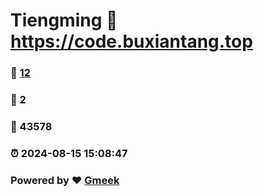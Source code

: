 # Tiengming :link: https://code.buxiantang.top 
### :page_facing_up: [12](https://code.buxiantang.top/tag.html) 
### :speech_balloon: 2 
### :hibiscus: 43578 
### :alarm_clock: 2024-08-15 15:08:47 
### Powered by :heart: [Gmeek](https://github.com/Meekdai/Gmeek)
